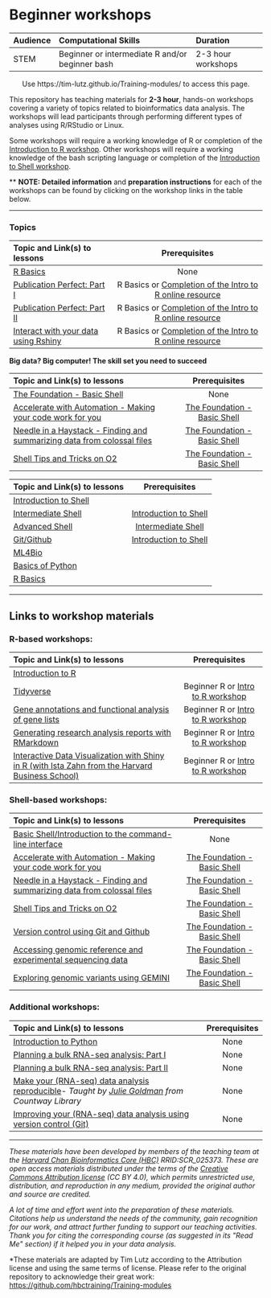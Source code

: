# Beginner workshops

| Audience | Computational Skills | Duration |
:----------|:----------|:----------|
| STEM | Beginner or intermediate R and/or beginner bash | 2-3 hour workshops |

<p align="center">
Use https://tim-lutz.github.io/Training-modules/ to access this page.
</p>

This repository has teaching materials for **2-3 hour**, hands-on workshops covering a variety of topics related to bioinformatics data analysis. The workshops will lead participants through performing different types of analyses using R/RStudio or Linux. 

Some workshops will require a working knowledge of R or completion of the [Introduction to R workshop](IntroR). Other workshops will require a working knowledge of the bash scripting language or completion of the [Introduction to Shell workshop](https://tim-lutz.github.io/Training-modules/Basic_shell/). 

** **NOTE: Detailed information** and **preparation instructions** for each of the workshops can be found by clicking on the workshop links in the table below.

***

### Topics
| Topic and Link(s) to lessons | Prerequisites |
|:---------------|:-------------:|
| [R Basics]([https://tim-lutz.github.io/Training-modules]https://tim-lutz.github.io/Training-modules/IntroR/) | None |
| [Publication Perfect: Part I](publication_perfect#part-i) | R Basics or [Completion of the Intro to R online resource](https://projects.iq.harvard.edu/hcatrresource/) | 
| [Publication Perfect: Part II](publication_perfect#part-ii) | R Basics or [Completion of the Intro to R online resource](https://projects.iq.harvard.edu/hcatrresource/) | 
| [Interact with your data using Rshiny](https://tim-lutz.github.io/Training-modules/RShiny/) | R Basics or [Completion of the Intro to R online resource](https://projects.iq.harvard.edu/hcatrresource/) |

**Big data? Big computer! The skill set you need to succeed**


| Topic and Link(s) to lessons | Prerequisites |
|:---------------|:-------------:|
| [The Foundation - Basic Shell](https://tim-lutz.github.io/Training-modules/Basic_shell/)	| None |
| [Accelerate with Automation - Making your code work for you](https://tim-lutz.github.io/Training-modules/Accelerate_with_automation/)	| [The Foundation - Basic Shell](https://tim-lutz.github.io/Training-modules/Basic_shell/) | 
| [Needle in a Haystack - Finding and summarizing data from colossal files](https://tim-lutz.github.io/Training-modules/Finding_and_summarizing_colossal_files/) | [The Foundation - Basic Shell](https://tim-lutz.github.io/Training-modules/Basic_shell/) | 
| [Shell Tips and Tricks on O2](https://tim-lutz.github.io/Training-modules/Tips_and_Tricks_on_O2/) | [The Foundation - Basic Shell](https://tim-lutz.github.io/Training-modules/Basic_shell/) |


| Topic and Link(s) to lessons | Prerequisites |
|:---------------|:-------------:|
| [Introduction to Shell](https://tim-lutz.github.io/Training-modules/Intro_shell/)
| [Intermediate Shell](https://tim-lutz.github.io/Training-modules/Intermediate_shell/)	| [Introduction to Shell](https://tim-lutz.github.io/Training-modules/Intro_shell/)
| [Advanced Shell](https://tim-lutz.github.io/Training-modules/Advanced_shell/) | [Intermediate Shell](https://tim-lutz.github.io/Training-modules/Intermediate_shell/)
| [Git/Github](https://tim-lutz.github.io/Training-modules/Git-Github/) | [Introduction to Shell](https://tim-lutz.github.io/Training-modules/Intro_shell/) 
| [ML4Bio](https://tim-lutz.github.io/Training-modules/ML4bio_installation_instructions)
| [Basics of Python](Python)
| [R Basics](https://tim-lutz.github.io/Training-modules/IntroR/) 

***

## Links to workshop materials

### R-based workshops:

| Topic and Link(s) to lessons | Prerequisites |
|:---------------|:-------------:|
| [Introduction to R](IntroR)
| [Tidyverse](Tidyverse_ggplot2) | Beginner R or [Intro to R workshop](IntroR)
| [Gene annotations and functional analysis of gene lists](DGE-functional-analysis) | Beginner R or [Intro to R workshop](IntroR) |
| [Generating research analysis reports with RMarkdown](Rmarkdown) | Beginner R or [Intro to R workshop](IntroR) |
| [Interactive Data Visualization with Shiny in R (with Ista Zahn from the Harvard Business School)](https://github.com/izahn/shiny_workshop) | Beginner R or [Intro to R workshop](IntroR)

### Shell-based workshops:

| Topic and Link(s) to lessons | Prerequisites |
|:---------------|:-------------:|
| [Basic Shell/Introduction to the command-line interface](https://tim-lutz.github.io/Training-modules/Basic_shell/) | None |
| [Accelerate with Automation - Making your code work for you](https://tim-lutz.github.io/Training-modules/Accelerate_with_automation/)	| [The Foundation - Basic Shell](https://tim-lutz.github.io/Training-modules/Basic_shell/) | 
| [Needle in a Haystack - Finding and summarizing data from colossal files](https://tim-lutz.github.io/Training-modules/Finding_and_summarizing_colossal_files/) | [The Foundation - Basic Shell](https://tim-lutz.github.io/Training-modules/Basic_shell/) |
| [Shell Tips and Tricks on O2](https://tim-lutz.github.io/Training-modules/Tips_and_Tricks_on_O2/) | [The Foundation - Basic Shell](https://tim-lutz.github.io/Training-modules/Basic_shell/) |
| [Version control using Git and Github](Git-Github) | [The Foundation - Basic Shell](https://tim-lutz.github.io/Training-modules/Basic_shell/) |
| [Accessing genomic reference and experimental sequencing data](https://tim-lutz.github.io/Accessing_public_genomic_data) | [The Foundation - Basic Shell](https://tim-lutz.github.io/Training-modules/Basic_shell/) |
| [Exploring genomic variants using GEMINI](Exploring_variants_with_GEMINI) | [The Foundation - Basic Shell](https://tim-lutz.github.io/Training-modules/Basic_shell/)|

### Additional workshops:

| Topic and Link(s) to lessons | Prerequisites |
|:---------------|:-------------:|
| [Introduction to Python](Python) | None |
| [Planning a bulk RNA-seq analysis: Part I](planning_successful_rnaseq#part-i) | None |
| [Planning a bulk RNA-seq analysis: Part II](planning_successful_rnaseq#part-ii) | None |
| [Make your (RNA-seq) data analysis reproducible](reproducible_analyses)- *Taught by [Julie Goldman](https://scholar.harvard.edu/julie_goldman) from Countway Library* | None |
| [Improving your (RNA-seq) data analysis using version control (Git)](https://tim-lutz.github.io/versioning_data_scripts/) | None |


***

*These materials have been developed by members of the teaching team at the [Harvard Chan Bioinformatics Core (HBC)](http://bioinformatics.sph.harvard.edu/) RRID:SCR_025373. These are open access materials distributed under the terms of the [Creative Commons Attribution license](https://creativecommons.org/licenses/by/4.0/) (CC BY 4.0), which permits unrestricted use, distribution, and reproduction in any medium, provided the original author and source are credited.*

*A lot of time and effort went into the preparation of these materials. Citations help us understand the needs of the community, gain recognition for our work, and attract further funding to support our teaching activities. Thank you for citing the corresponding course (as suggested in its "Read Me" section) if it helped you in your data analysis.*

*These materials are adapted by Tim Lutz according to the Attribution license and using the same terms of license. Please refer to the original repository to acknowledge their great work: https://github.com/hbctraining/Training-modules
